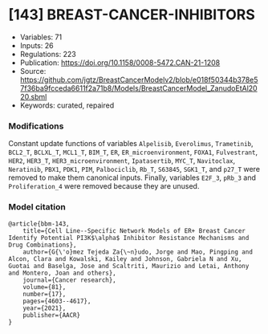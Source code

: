 # \[143\] BREAST-CANCER-INHIBITORS

 - Variables: 71
 - Inputs: 26
 - Regulations: 223
 - Publication: https://doi.org/10.1158/0008-5472.CAN-21-1208
 - Source: https://github.com/jgtz/BreastCancerModelv2/blob/e018f50344b378e57f36ba9fcceda6611f2a71b8/Models/BreastCancerModel_ZanudoEtAl2020.sbml
 - Keywords: curated, repaired


### Modifications

Constant update functions of variables `Alpelisib`, `Everolimus`, `Trametinib`, `BCL2_T`, `BCLXL_T`, `MCL1_T`, `BIM_T`, `ER`, `ER_microenvironment`, `FOXA1`, `Fulvestrant`, `HER2`, `HER3_T`, `HER3_microenvironment`, `Ipatasertib`, `MYC_T`, `Navitoclax`, `Neratinib`, `PBX1`, `PDK1`, `PIM`, `Palbociclib`, `Rb_T`, `S63845`, `SGK1_T`, and `p27_T` were removed to make them canonical inputs. Finally, variables `E2F_3`, `pRb_3` and `Proliferation_4` were removed because they are unused.

### Model citation

```
@article{bbm-143,
	title={Cell Line--Specific Network Models of ER+ Breast Cancer Identify Potential PI3K$\alpha$ Inhibitor Resistance Mechanisms and Drug Combinations},
	author={G{\'o}mez Tejeda Za{\~n}udo, Jorge and Mao, Pingping and Alcon, Clara and Kowalski, Kailey and Johnson, Gabriela N and Xu, Guotai and Baselga, Jose and Scaltriti, Maurizio and Letai, Anthony and Montero, Joan and others},
	journal={Cancer research},
	volume={81},
	number={17},
	pages={4603--4617},
	year={2021},
	publisher={AACR}
}
```


